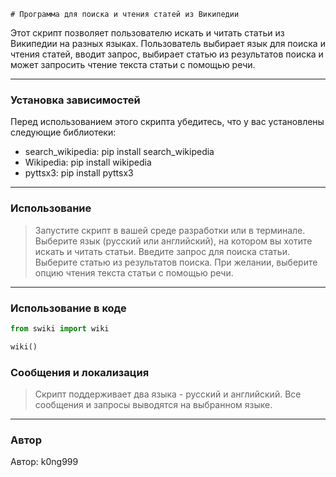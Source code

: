     # Программа для поиска и чтения статей из Википедии

Этот скрипт позволяет пользователю искать и читать статьи из Википедии на разных языках. Пользователь выбирает язык для
поиска и чтения статей, вводит запрос, выбирает статью из результатов поиска и может запросить чтение текста статьи с
помощью речи.
***

### Установка зависимостей

Перед использованием этого скрипта убедитесь, что у вас установлены следующие библиотеки:

- search_wikipedia: pip install search_wikipedia
- Wikipedia: pip install wikipedia
- pyttsx3: pip install pyttsx3

***

### Использование

> Запустите скрипт в вашей среде разработки или в терминале.
> Выберите язык (русский или английский), на котором вы хотите искать и читать статьи.
> Введите запрос для поиска статьи.
> Выберите статью из результатов поиска.
> При желании, выберите опцию чтения текста статьи с помощью речи.
***

### Использование в коде

```python
from swiki import wiki

wiki()

```

### Сообщения и локализация

> Скрипт поддерживает два языка - русский и английский. Все сообщения и запросы выводятся на выбранном языке.
***
### Автор

Автор: k0ng999
